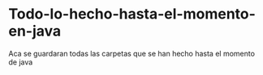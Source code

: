 # Todo-lo-hecho-hasta-el-momento-en-java
Aca se guardaran todas las carpetas que se han hecho hasta el momento de java

